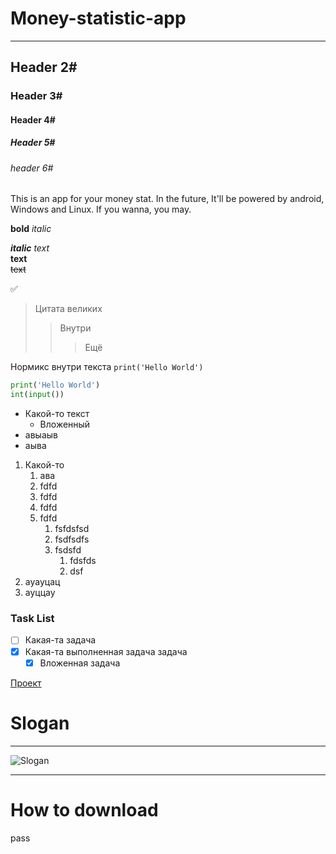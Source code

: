 # Money-statistic-app
___
## Header 2#
### Header 3#
#### Header 4#
##### Header 5#
###### header 6#
This is an app for your money stat. In the future, It'll be powered by android, Windows and Linux. If you wanna, you may.

**bold**
*italic*

***italic***
_text_\
__text__\
~~text~~

:white_check_mark:

>Цитата великих
>> Внутри
>>>Ещё

Нормикс внутри текста `print('Hello World')`

```python
print('Hello World')
int(input())
```

+ Какой-то текст
  + Вложенный
+ авыаыв
+ аыва

1. Какой-то 
   1. ава
   2. fdfd
   3. fdfd
   4. fdfd
   5. fdfd
      1. fsfdsfsd
      2. fsdfsdfs
      3. fsdsfd
         1. fdsfds
         2. dsf
2. ауауцац
3. ауццау

### Task List

- [ ] Какая-та задача
- [X] Какая-та выполненная задача задача
  - [X] Вложенная задача

[Проект](https://github.com/YESsPeace/Money-statistic-app)

# Slogan
___

![Slogan](https://kartinkof.club/uploads/posts/2022-03/1648299764_10-kartinkof-club-p-dora-milkis-mem-10.jpg)




___
# How to download
pass
